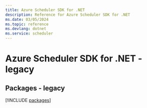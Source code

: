 ```yaml
---
title: Azure Scheduler SDK for .NET
description: Reference for Azure Scheduler SDK for .NET
ms.date: 03/05/2024
ms.topic: reference
ms.devlang: dotnet
ms.service: scheduler
---
```

# Azure Scheduler SDK for .NET - legacy
## Packages - legacy
[!INCLUDE [packages](scheduler-index.md)]